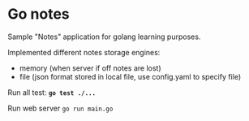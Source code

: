 # Go notes
Sample "Notes" application for golang learning purposes.

Implemented different notes storage engines:
* memory (when server if off notes are lost)
* file (json format stored in local file, use config.yaml to specify file)

Run all test:
 **`go test ./...`**

Run web server `go run main.go`